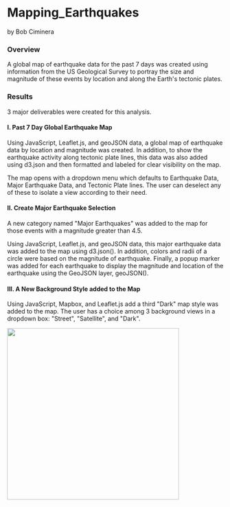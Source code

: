 # Mapping_Earthquakes
by Bob Ciminera

### Overview

A global map of earthquake data for the past 7 days was created using information from the US Geological Survey to portray the size and magnitude of these events by location and along the Earth's tectonic plates.

### Results

3 major deliverables were created for this analysis.

#### I. Past 7 Day Global Earthquake Map

Using JavaScript, Leaflet.js, and geoJSON data, a global map of earthquake data by location and magnitude was created.  In addition, to show the earthquake activity along tectonic plate lines, this data was also added using d3.json and then formatted and labeled for clear visibility on the map.

The map opens with a dropdown menu which defaults to Earthquake Data, Major Earthquake Data, and Tectonic Plate lines.  The user can deselect any of these to isolate a view according to their need.

#### II. Create Major Earthquake Selection

A new category named "Major Earthquakes" was added to the map for those events with a magnitude greater than 4.5. 

Using JavaScript, Leaflet.js, and geoJSON data, this major earthquake data was added to the map using d3.json(). In addition, colors and radii of a circle were based on the magnitude of earthquake. Finally, a popup marker was added for each earthquake to display the magnitude and location of the earthquake using the GeoJSON layer, geoJSON().


#### III.  A New Background Style added to the Map

Using JavaScript, Mapbox, and Leaflet.js add a third "Dark" map style was added to the map.  The user has a choice among 3 background views in a dropdown box:  "Street", "Satellite", and "Dark".

<img src="" width = "400" >